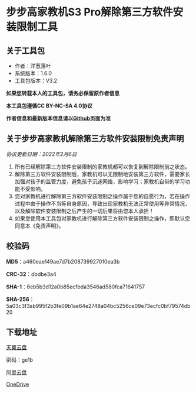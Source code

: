 # 步步高家教机S3 Pro解除第三方软件安装限制工具

## 关于工具包
- 作者：洋葱落叶
- 系统版本：1.6.0
- 工具包版本：V3.2

**如果您转载本人的工具包，请务必保留原作者信息**

**本工具包遵循CC BY-NC-SA 4.0协议**

**作者信息和最新版本信息请以[Github](https://github.com/ycly2333/EEBBK_package_tool/blob/main/S3Pro.md)页面为准**

## 关于步步高家教机解除第三方软件安装限制免责声明
*协议更新日期：2022年2月6日*
1. 所有已经解除第三方软件安装限制的家教机都可以恢复到解除限制前之状态。
2. 解除第三方软件安装限制后，家教机可以无限制地安装第三方软件，需要家长加强对孩子的监管力度，避免孩子沉迷网络，影响学习；家教机自带的学习功能不受影响。
3. 您对家教机进行解除第三方软件安装限制之操作属于您的自愿行为，若在操作过程中由于操作不当等自身原因，导致出现家教机无法正常使用等异常情况，以及解除软件安装限制之后产生的一切后果将由您本人承担！
4. 如果您使用本工具包对家教机进行解除第三方软件安装限制之操作，即默认您同意本《免责声明》。

## 校验码
**MD5**：a460eae149ae7d7b208739927010ea3b

**CRC-32**：dbdbe3a4

**SHA-1**：6eb5b3d12a0b85ecfbda3546ad580fca71641757

**SHA-256**：5a03c3f3ab995f2b3fe09b1ae64e2748a04bc5256ce09e73ecfc0bf79574db20

## 下载地址
[天翼云盘](https://cloud.189.cn/t/uYb2aqQzEfme)

密码：ge1b

[阿里云盘](https://www.aliyundrive.com/s/AztWMnXWev6)

[OneDrive](https://dljz-my.sharepoint.com/:f:/g/personal/ycly_nii_ink/En7mb_gys-RGg3wg3kdxiCQBonmfw6EgLaksGuvhAfSxLA?e=7crv2T)
